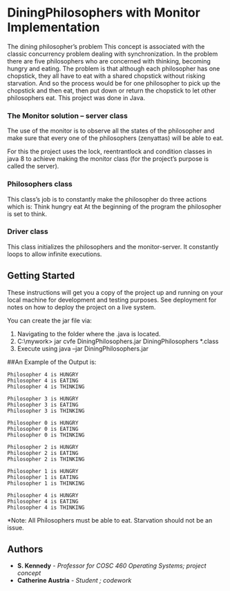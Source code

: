 # DiningPhilosophers with Monitor Implementation

The dining philosopher’s problem
This concept is associated with the classic concurrency problem dealing with synchronization. In the problem there are five philosophers who are concerned with thinking, becoming hungry and eating. The problem is that although each philosopher has one chopstick, they all have to eat with a shared chopstick without risking starvation. And so the process would be for one philosopher to pick up the chopstick and then eat, then put down or return the chopstick to let other philosophers eat. This project was done in Java.

### The Monitor solution – server class
The use of the monitor is to observe all the states of the philosopher and make sure that every one of the philosophers (zenyattas) will be able to eat. 

For this the project uses the lock, reentrantlock and condition classes in java 8 to achieve making the monitor class (for the project’s purpose is called the server).

### Philosophers class
This class’s job is to constantly make the philosopher do three actions which is:
Think		hungry		eat 
At the beginning of the program the philosopher is set to think.

### Driver class
This class initializes the philosophers and the monitor-server. It constantly loops to allow infinite executions.

## Getting Started

These instructions will get you a copy of the project up and running on your local machine for development and testing purposes. See deployment for notes on how to deploy the project on a live system.

You can create the jar file via:
1. Navigating to the folder where the .java is located.
2. C:\mywork> jar cvfe DiningPhilosophers.jar DiningPhilosophers *.class
3. Execute using java –jar DiningPhilosophers.jar

##An Example of the Output is:
```
Philosopher 4 is HUNGRY
Philosopher 4 is EATING
Philosopher 4 is THINKING

Philosopher 3 is HUNGRY
Philosopher 3 is EATING
Philosopher 3 is THINKING

Philosopher 0 is HUNGRY
Philosopher 0 is EATING
Philosopher 0 is THINKING

Philosopher 2 is HUNGRY
Philosopher 2 is EATING
Philosopher 2 is THINKING

Philosopher 1 is HUNGRY
Philosopher 1 is EATING
Philosopher 1 is THINKING

Philosopher 4 is HUNGRY
Philosopher 4 is EATING
Philosopher 4 is THINKING
```

*Note: All Philosophers must be able to eat. Starvation should not be an issue.

## Authors
* **S. Kennedy** - *Professor for COSC 460 Operating Systems; project concept*
* **Catherine Austria** - *Student ; codework*

